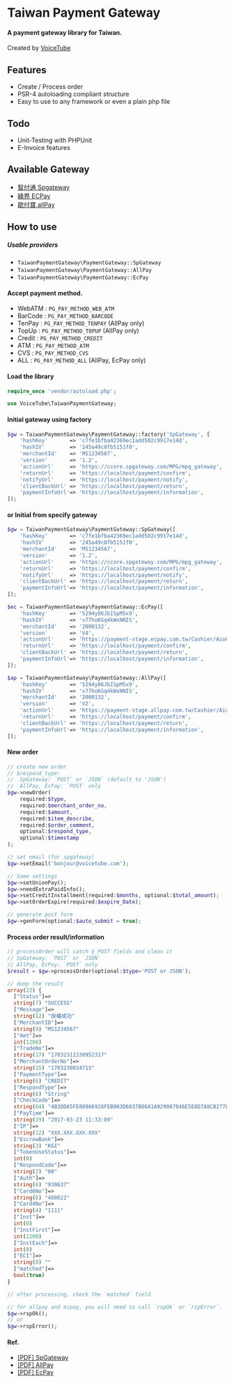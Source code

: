 Taiwan Payment Gateway
=========================

#### A payment gateway library for Taiwan.

Created by [VoiceTube](https://www.voicetube.com/)

Features
--------

* Create / Process order
* PSR-4 autoloading compliant structure
* Easy to use to any framework or even a plain php file

Todo
----

* Unit-Testing with PHPUnit
* E-Invoice features

Available Gateway
-----------------

* [智付通 Spgateway](https://www.spgateway.com)
* [綠界 ECPay](https://www.ecpay.com.tw)
* [歐付寶 allPay](https://www.allpay.com.tw/)


How to use
----------

##### Usable providers

* `TaiwanPaymentGateway\PaymentGateway::SpGateway`
* `TaiwanPaymentGateway\PaymentGateway::AllPay`
* `TaiwanPaymentGateway\PaymentGateway::EcPay`

#### Accept payment method.

* WebATM  : `PG_PAY_METHOD_WEB_ATM`
* BarCode : `PG_PAY_METHOD_BARCODE`
* TenPay  : `PG_PAY_METHOD_TENPAY` (AllPay only)
* TopUp   : `PG_PAY_METHOD_TOPUP` (AllPay only)
* Credit  : `PG_PAY_METHOD_CREDIT`
* ATM : `PG_PAY_METHOD_ATM`
* CVS : `PG_PAY_METHOD_CVS`
* ALL : `PG_PAY_METHOD_ALL` (AllPay, EcPay only)

#### Load the library

```php
require_once 'vendor/autoload.php';

use VoiceTube\TaiwanPaymentGateway;
```

#### Initial gateway using factory

```php
$gw = TaiwanPaymentGateway\PaymentGateway::factory('SpGateway', [
    'hashKey'       => 'c7fe1bfba42369ec1add502c9917e14d',
    'hashIV'        => '245a49c8fb5151f0',
    'merchantId'    => 'MS1234567',
    'version'       => '1.2',
    'actionUrl'     => 'https://ccore.spgateway.com/MPG/mpg_gateway',
    'returnUrl'     => 'https://localhost/payment/confirm',
    'notifyUrl'     => 'https://localhost/payment/notify',
    'clientBackUrl' => 'https://localhost/payment/return',
    'paymentInfoUrl'=> 'https://localhost/payment/information',
]);
```

#### or Initial from specify gateway

```php
$gw = TaiwanPaymentGateway\PaymentGateway::SpGateway([
    'hashKey'       => 'c7fe1bfba42369ec1add502c9917e14d',
    'hashIV'        => '245a49c8fb5151f0',
    'merchantId'    => 'MS1234567',
    'version'       => '1.2',
    'actionUrl'     => 'https://ccore.spgateway.com/MPG/mpg_gateway',
    'returnUrl'     => 'https://localhost/payment/confirm',
    'notifyUrl'     => 'https://localhost/payment/notify',
    'clientBackUrl' => 'https://localhost/payment/return',
    'paymentInfoUrl'=> 'https://localhost/payment/information',
]);

$ec = TaiwanPaymentGateway\PaymentGateway::EcPay([
    'hashKey'       => '5294y06JbISpM5x9',
    'hashIV'        => 'v77hoKGq4kWxNNIS',
    'merchantId'    => '2000132',
    'version'       => 'V4',
    'actionUrl'     => 'https://payment-stage.ecpay.com.tw/Cashier/AioCheckOut/',
    'returnUrl'     => 'https://localhost/payment/confirm',
    'clientBackUrl' => 'https://localhost/payment/return',
    'paymentInfoUrl'=> 'https://localhost/payment/information',
]);

$ap = TaiwanPaymentGateway\PaymentGateway::AllPay([
    'hashKey'       => '5294y06JbISpM5x9',
    'hashIV'        => 'v77hoKGq4kWxNNIS',
    'merchantId'    => '2000132',
    'version'       => 'V2',
    'actionUrl'     => 'https://payment-stage.allpay.com.tw/Cashier/AioCheckOut/',
    'returnUrl'     => 'https://localhost/payment/confirm',
    'clientBackUrl' => 'https://localhost/payment/return',
    'paymentInfoUrl'=> 'https://localhost/payment/information',
]);
```

#### New order

```php
// create new order
// $respond_type:
//  SpGateway: `POST` or `JSON` (default to 'JSON')
//  AllPay, EcPay: `POST` only
$gw->newOrder(
    required:$type,
    required:$merchant_order_no, 
    required:$amount, 
    required:$item_describe, 
    required:$order_comment, 
    optional:$respond_type, 
    optional:$timestamp
);

// set email (for spgateway)
$gw->setEmail('bonjour@voicetube.com');

// Some settings
$gw->setUnionPay();
$gw->needExtraPaidInfo();
$gw->setCreditInstallment(required:$months, optional:$total_amount);
$gw->setOrderExpire(required:$expire_Date);

// generate post form
$gw->genForm(optional:$auto_submit = true);

```

#### Process order result/information

```php
// processOrder will catch $_POST fields and clean it
// SpGateway: `POST` or `JSON`
// AllPay, EcPay: `POST` only
$result = $gw->processOrder(optional:$type='POST or JSON');

// dump the result
array(22) {
  ["Status"]=>
  string(7) "SUCCESS"
  ["Message"]=>
  string(12) "授權成功"
  ["MerchantID"]=>
  string(9) "MS1234567"
  ["Amt"]=>
  int(1200)
  ["TradeNo"]=>
  string(17) "17032311330952317"
  ["MerchantOrderNo"]=>
  string(15) "1703230034715"
  ["PaymentType"]=>
  string(6) "CREDIT"
  ["RespondType"]=>
  string(6) "String"
  ["CheckCode"]=>
  string(64) "4B3DDA5FE88966928FEB903D6037B06A1A929087046E5E8D7A8CB2778A30D67C"
  ["PayTime"]=>
  string(19) "2017-03-23 11:33:09"
  ["IP"]=>
  string(12) "XXX.XXX.XXX.XXX"
  ["EscrowBank"]=>
  string(3) "KGI"
  ["TokenUseStatus"]=>
  int(0)
  ["RespondCode"]=>
  string(2) "00"
  ["Auth"]=>
  string(6) "930637"
  ["Card6No"]=>
  string(6) "400022"
  ["Card4No"]=>
  string(4) "1111"
  ["Inst"]=>
  int(0)
  ["InstFirst"]=>
  int(1200)
  ["InstEach"]=>
  int(0)
  ["ECI"]=>
  string(0) ""
  ["matched"]=>
  bool(true)
}

// after processing, check the `matched` field.

// for allpay and ecpay, you will need to call `rspOk` or `rspError`.
$gw->rspOk();
// or
$gw->rspError();

```

#### Ref.

* [[PDF] SpGateway](https://www.spgateway.com/dw_files/info_api/spgateway_gateway_MPGapi_V1_0_3.pdf)
* [[PDF] AllPay](https://www.allpay.com.tw/Content/files/allpay_011.pdf)
* [[PDF] EcPay](https://www.ecpay.com.tw/Content/files/ecpay_011.pdf)